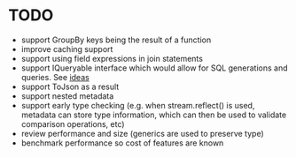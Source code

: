 
# TODO

- support GroupBy keys being the result of a function
- improve caching support
- support using field expressions in join statements
- support IQueryable<T> interface which would allow for SQL generations and queries. See [ideas](./ideas.md)
- support ToJson as a result
- support nested metadata
- support early type checking (e.g. when stream.reflect() is used, metadata can store type information, which can then be used to validate comparison operations, etc)
- review performance and size (generics are used to preserve type)
- benchmark performance so cost of features are known